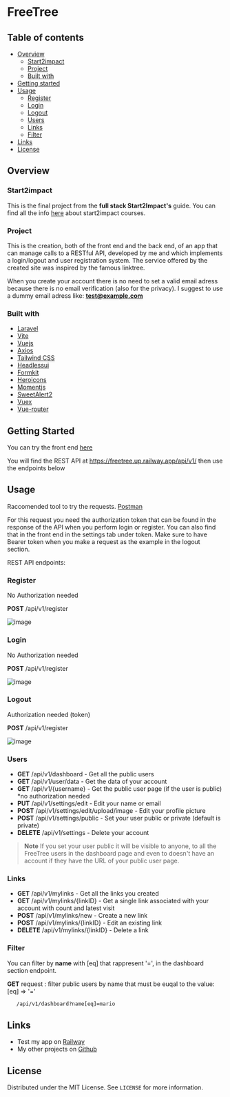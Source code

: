 # FreeTree

## Table of contents

-   [Overview](#overview)
    -   [Start2impact](#Start2impact)
    -   [Project](#Project)
    -   [Built with](#built-with)
-   [Getting started](#Getting-started)
-   [Usage](#Usage)
    -   [Register](#Register)
    -   [Login](#Login)
    -   [Logout](#Logout)
    -   [Users](#Users)
    -   [Links](#Links)
    -   [Filter](#Filter)
-   [Links](#Links)
-   [License](#License)

## Overview

### Start2impact

This is the final project from the **full stack Start2Impact's** guide.
You can find all the info [here](https://www.start2impact.it/percorsi/) about start2impact courses.

### Project

This is the creation, both of the front end and the back end, of an app that can manage calls to a RESTful API, developed by me and which implements a login/logout and user registration system.
The service offered by the created site was inspired by the famous linktree.

When you create your account there is no need to set a valid email adress because there is no email verification (also for the privacy).
I suggest to use a dummy email adress like: **test@example.com**

### Built with

-   [Laravel](https://laravel.com/)
-   [Vite](https://vitejs.dev/)
-   [Vuejs](https://vuejs.org/)
-   [Axios](https://axios-http.com/)
-   [Tailwind CSS](https://tailwindcss.com/)
-   [Headlessui](https://headlessui.com/)
-   [Formkit](https://formkit.com/)
-   [Heroicons](https://heroicons.com/)
-   [Momentjs](https://momentjs.com/timezone/)
-   [SweetAlert2](https://sweetalert2.github.io/)
-   [Vuex](https://vuex.vuejs.org/)
-   [Vue-router](https://router.vuejs.org/)

## Getting Started

You can try the front end [here](https://freetree.up.railway.app)

You will find the REST API at https://freetree.up.railway.app/api/v1/ then use the endpoints below

## Usage

Raccomended tool to try the requests. [Postman](https://www.postman.com/)

For this request you need the authorization token that can be found in the response of the API when you perform login or register. You can also find that in the front end in the settings tab under token.
Make sure to have Bearer token when you make a request as the example in the logout section.

REST API endpoints:

### Register

No Authorization needed

**POST** /api/v1/register

![image](https://user-images.githubusercontent.com/83363396/208458842-ace09fd7-1bd7-45a8-be78-d5d3a98ddebf.png)


### Login

No Authorization needed

**POST** /api/v1/register

![image](https://user-images.githubusercontent.com/83363396/208460669-b344f051-4cc9-453b-b35e-b16652afe837.png)


### Logout

Authorization needed (token)

**POST** /api/v1/register

![image](https://user-images.githubusercontent.com/83363396/208459476-0356297f-c022-4acd-8389-d8b48a036c45.png)


### Users

-   **GET** /api/v1/dashboard - Get all the public users
-   **GET** /api/v1/user/data - Get the data of your account
-   **GET** /api/v1/{username} - Get the public user page (if the user is public) \*no authorization needed
-   **PUT** /api/v1/settings/edit - Edit your name or email
-   **POST** /api/v1/settings/edit/upload/image - Edit your profile picture
-   **POST** /api/v1/settings/public - Set your user public or private (default is private)
-   **DELETE** /api/v1/settings - Delete your account

> **Note**
> If you set your user public it will be visible to anyone, to all the FreeTree users in the dashboard page and even to doesn't have an account if they have the URL of your public user page.

### Links

-   **GET** /api/v1/mylinks - Get all the links you created
-   **GET** /api/v1/mylinks/{linkID} - Get a single link associated with your account with count and latest visit
-   **POST** /api/v1/mylinks/new - Create a new link
-   **POST** /api/v1/mylinks/{linkID} - Edit an existing link
-   **DELETE** /api/v1/mylinks/{linkID} - Delete a link

### Filter

You can filter by **name** with [eq] that rappresent '=', in the dashboard section endpoint.

**GET** request : filter public users by name that must be euqal to the value: [eq] => '='

```sh
   /api/v1/dashboard?name[eq]=mario
```

## Links

-   Test my app on [Railway](https://freetree.up.railway.app)
-   My other projects on [Github](https://github.com/emptinxss)

## License

Distributed under the MIT License. See `LICENSE` for more information.
